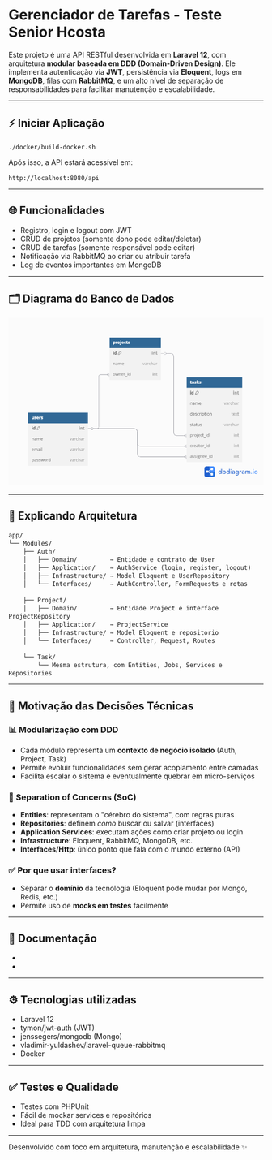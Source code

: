 # Gerenciador de Tarefas - Teste Senior Hcosta

Este projeto é uma API RESTful desenvolvida em **Laravel 12**, com arquitetura **modular baseada em DDD (Domain-Driven Design)**. Ele implementa autenticação via **JWT**, persistência via **Eloquent**, logs em **MongoDB**, filas com **RabbitMQ**, e um alto nível de separação de responsabilidades para facilitar manutenção e escalabilidade.

---

## ⚡ Iniciar Aplicação

```Rodar no terminal
./docker/build-docker.sh
```

Após isso, a API estará acessível em:
```
http://localhost:8080/api
```

---

## 🌐 Funcionalidades

- Registro, login e logout com JWT
- CRUD de projetos (somente dono pode editar/deletar)
- CRUD de tarefas (somente responsável pode editar)
- Notificação via RabbitMQ ao criar ou atribuir tarefa
- Log de eventos importantes em MongoDB

---

## 🗂️ Diagrama do Banco de Dados

![Diagrama ER](documentation/database-diagram.png)

---

## 📂 Explicando Arquitetura

```
app/
└── Modules/
    ├── Auth/
    │   ├── Domain/         → Entidade e contrato de User
    │   ├── Application/    → AuthService (login, register, logout)
    │   ├── Infrastructure/ → Model Eloquent e UserRepository
    │   └── Interfaces/     → AuthController, FormRequests e rotas
    
    ├── Project/
    │   ├── Domain/         → Entidade Project e interface ProjectRepository
    │   ├── Application/    → ProjectService
    │   ├── Infrastructure/ → Model Eloquent e repositorio
    │   └── Interfaces/     → Controller, Request, Routes

    └── Task/
        └── Mesma estrutura, com Entities, Jobs, Services e Repositories
```

---

## 🧠 Motivação das Decisões Técnicas

### 📊 Modularização com DDD
- Cada módulo representa um **contexto de negócio isolado** (Auth, Project, Task)
- Permite evoluir funcionalidades sem gerar acoplamento entre camadas
- Facilita escalar o sistema e eventualmente quebrar em micro-serviços

### 📖 Separation of Concerns (SoC)
- **Entities**: representam o "cérebro do sistema", com regras puras
- **Repositories**: definem *como* buscar ou salvar (interfaces)
- **Application Services**: executam ações como criar projeto ou login
- **Infrastructure**: Eloquent, RabbitMQ, MongoDB, etc.
- **Interfaces/Http**: único ponto que fala com o mundo externo (API)

### ✅ Por que usar interfaces?
- Separar o **domínio** da tecnologia (Eloquent pode mudar por Mongo, Redis, etc.)
- Permite uso de **mocks em testes** facilmente

---

## 📄 Documentação

- 
- 

---

## ⚙ Tecnologias utilizadas
- Laravel 12
- tymon/jwt-auth (JWT)
- jenssegers/mongodb (Mongo)
- vladimir-yuldashev/laravel-queue-rabbitmq
- Docker

---

## ✅ Testes e Qualidade
- Testes com PHPUnit
- Fácil de mockar services e repositórios
- Ideal para TDD com arquitetura limpa

---

Desenvolvido com foco em arquitetura, manutenção e escalabilidade ✨
